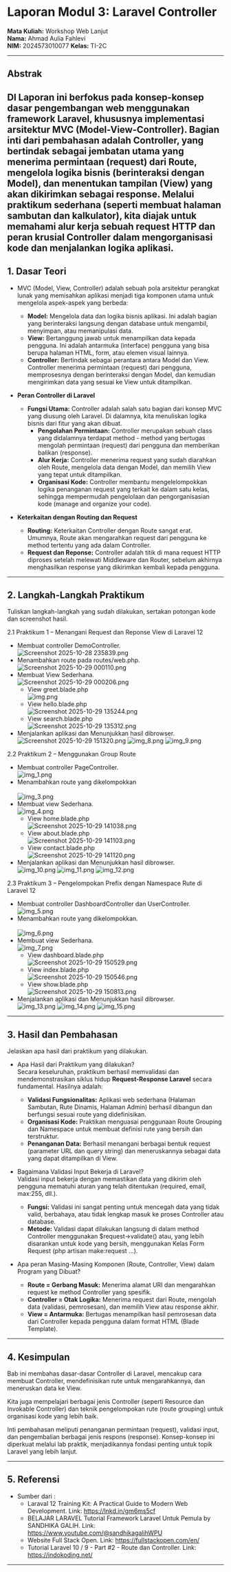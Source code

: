 # Laporan Modul 3: Laravel Controller
**Mata Kuliah:** Workshop Web Lanjut   
**Nama:** Ahmad Aulia Fahlevi  
**NIM:** 2024573010077
**Kelas:** TI-2C

---

## Abstrak
DI Laporan ini berfokus pada konsep-konsep dasar pengembangan web menggunakan framework Laravel, khususnya implementasi 
arsitektur MVC (Model-View-Controller). Bagian inti dari pembahasan adalah Controller, yang bertindak sebagai jembatan 
utama yang menerima permintaan (request) dari Route, mengelola logika bisnis (berinteraksi dengan Model), dan menentukan 
tampilan (View) yang akan dikirimkan sebagai response. Melalui praktikum sederhana (seperti membuat halaman sambutan dan
kalkulator), kita diajak untuk memahami alur kerja sebuah request HTTP dan peran krusial Controller dalam mengorganisasi
kode dan menjalankan logika aplikasi.
---

## 1. Dasar Teori
- MVC (Model, View, Controller) adalah sebuah pola arsitektur perangkat lunak yang memisahkan aplikasi menjadi tiga komponen utama untuk mengelola aspek-aspek yang berbeda:
  - **Model:** Mengelola data dan logika bisnis aplikasi. Ini adalah bagian yang berinteraksi langsung dengan database untuk mengambil, menyimpan, atau memanipulasi data.
  - **View:** Bertanggung jawab untuk menampilkan data kepada pengguna. Ini adalah antarmuka (interface) pengguna yang bisa berupa halaman HTML, form, atau elemen visual lainnya.
  - **Controller:** Bertindak sebagai perantara antara Model dan View. Controller menerima permintaan (request) dari pengguna, memprosesnya dengan berinteraksi dengan Model, dan kemudian mengirimkan data yang sesuai ke View untuk ditampilkan.

- **Peran Controller di Laravel**
  - **Fungsi Utama:** Controller adalah salah satu bagian dari konsep MVC yang diusung oleh Laravel. Di dalamnya, kita menuliskan logika bisnis dari fitur yang akan dibuat.
    - **Pengolahan Permintaan:** Controller merupakan sebuah class yang didalamnya terdapat method - method yang bertugas mengolah
      permintaan (request) dari pengguna dan memberikan balikan (response).
    - **Alur Kerja:** Controller menerima request yang sudah diarahkan oleh Route, mengelola data dengan Model, dan memilih 
      View yang tepat untuk ditampilkan.
    - **Organisasi Kode:** Controller membantu mengelelompokkan logika penanganan request yang terkait ke dalam satu kelas,
       sehingga mempermudah pengelolaan dan pengorganisasian kode (manage and organize your code).

- **Keterkaitan dengan Routing dan Request**
  - **Routing:** Keterkaitan Controller dengan Route sangat erat. Umumnya, Route akan mengarahkan request dari pengguna 
    ke method tertentu yang ada dalam Controller.
  - **Request dan Reponse:** Controller adalah titik di mana request HTTP diproses setelah melewati Middleware dan Router,
    sebelum akhirnya menghasilkan response yang dikirimkan kembali kepada pengguna.
---

## 2. Langkah-Langkah Praktikum
Tuliskan langkah-langkah yang sudah dilakukan, sertakan potongan kode dan screenshot hasil.

2.1 Praktikum 1 – Menangani Request dan Reponse View di Laravel 12

- Membuat controller DemoController.<br>
![Screenshot 2025-10-28 235839.png](gambar/Screenshot%202025-10-28%20235839.png)
- Menambahkan route pada routes/web.php.<br>
![Screenshot 2025-10-29 000110.png](gambar/Screenshot%202025-10-29%20000110.png)
- Membuat View Sederhana.<br>
![Screenshot 2025-10-29 000206.png](gambar/Screenshot%202025-10-29%20000206.png)
  - View greet.blade.php<br>
    ![img.png](gambar/img.png)
  - View  hello.blade.php<br>
    ![Screenshot 2025-10-29 135244.png](gambar/Screenshot%202025-10-29%20135244.png)
  - View search.blade.php<br>
    ![Screenshot 2025-10-29 135312.png](gambar/Screenshot%202025-10-29%20135312.png)
- Menjalankan aplikasi dan Menunjukkan hasil dibrowser.<br>
![Screenshot 2025-10-29 151320.png](gambar/Screenshot%202025-10-29%20151320.png)
![img_8.png](gambar/img_8.png)
![img_9.png](gambar/img_9.png)

2.2 Praktikum 2 – Menggunakan Group Route

- Membuat controller PageController.<br>
  ![img_1.png](gambar/img_1.png)
- Menambahkan route yang dikelompokkan <br>                                       
  ![img_3.png](gambar/img_3.png)
- Membuat view Sederhana.<br>
  ![img_4.png](gambar/img_4.png)
  - View home.blade.php<br>
    ![Screenshot 2025-10-29 141038.png](gambar/Screenshot%202025-10-29%20141038.png)
  - View about.blade.php<br>
    ![Screenshot 2025-10-29 141103.png](gambar/Screenshot%202025-10-29%20141103.png)
  - View contact.blade.php<br>
    ![Screenshot 2025-10-29 141120.png](gambar/Screenshot%202025-10-29%20141120.png)
- Menjalankan aplikasi dan Menunjukkan hasil dibrowser.<br>
![img_10.png](gambar/img_10.png)
![img_11.png](gambar/img_11.png)
![img_12.png](gambar/img_12.png)

2.3 Praktikum 3 – Pengelompokan Prefix dengan Namespace Rute di Laravel 12

- Membuat controller DashboardController dan UserController.<br>
  ![img_5.png](gambar/img_5.png)
- Menambahkan route yang dikelompokkan. <br>                                
  ![img_6.png](gambar/img_6.png)
- Membuat view Sederhana.<br>
  ![img_7.png](gambar/img_7.png)
    - View dashboard.blade.php<br>
      ![Screenshot 2025-10-29 150529.png](gambar/Screenshot%202025-10-29%20150529.png)
    - View index.blade.php<br>
      ![Screenshot 2025-10-29 150546.png](gambar/Screenshot%202025-10-29%20150546.png)
    - View show.blade.php<br>
      ![Screenshot 2025-10-29 150813.png](gambar/Screenshot%202025-10-29%20150813.png)
- Menjalankan aplikasi dan Menunjukkan hasil dibrowser.<br>
![img_13.png](gambar/img_13.png)
![img_14.png](gambar/img_14.png)
![img_15.png](gambar/img_15.png)

---

## 3. Hasil dan Pembahasan
Jelaskan apa hasil dari praktikum yang dilakukan.
- Apa Hasil dari Praktikum yang dilakukan? <br>
  Secara keseluruhan, praktikum berhasil memvalidasi dan mendemonstrasikan siklus hidup **Request-Response Laravel** secara 
  fundamental. Hasilnya adalah:
  - **Validasi Fungsionalitas:** Aplikasi web sederhana (Halaman Sambutan, Rute Dinamis, Halaman Admin) berhasil dibangun dan 
    berfungsi sesuai route yang didefinisikan.
  - **Organisasi Kode:** Praktikan menguasai penggunaan Route Grouping dan Namespace untuk membuat definisi rute yang bersih 
    dan terstruktur.
  - **Penanganan Data:** Berhasil menangani berbagai bentuk request (parameter URL dan query string) dan meneruskannya sebagai 
    data yang dapat ditampilkan di View.

- Bagaimana Validasi Input Bekerja di Laravel? <br>
  Validasi input bekerja dengan memastikan data yang dikirim oleh pengguna mematuhi aturan yang telah ditentukan (required, email, max:255, dll.).
  - **Fungsi:** Validasi ini sangat penting untuk mencegah data yang tidak valid, berbahaya, atau tidak lengkap masuk ke proses Controller atau database.
  - **Metode:** Validasi dapat dilakukan langsung di dalam method Controller menggunakan \$request->validate() atau, yang lebih 
    disarankan untuk kode yang bersih, menggunakan Kelas Form Request (php artisan make:request ...).

- Apa peran Masing-Masing Komponen (Route, Controller, View) dalam Program yang Dibuat?
  - **Route = Gerbang Masuk:** Menerima alamat URI dan mengarahkan request ke method Controller yang spesifik.
  - **Controller = Otak Logika:** Menerima request dari Route, mengolah data (validasi, pemrosesan), dan memilih View atau response akhir.
  - **View = Antarmuka:** Bertugas menampilkan hasil pemrosesan data dari Controller kepada pengguna dalam format HTML (Blade Template).

---

## 4. Kesimpulan

Bab ini membahas dasar-dasar Controller di Laravel, mencakup cara membuat Controller, mendefinisikan rute untuk mengarahkannya, 
dan meneruskan data ke View.

Kita juga mempelajari berbagai jenis Controller (seperti Resource dan Invokable Controller) dan teknik pengelompokan rute 
(route grouping) untuk organisasi kode yang lebih baik.

Inti pembahasan meliputi penanganan permintaan (request), validasi input, dan pengembalian berbagai jenis respons (response). 
Konsep-konsep ini diperkuat melalui lab praktik, menjadikannya fondasi penting untuk topik Laravel yang lebih lanjut.

---

## 5. Referensi
- Sumber dari :
  - Laraval 12 Training Kit: A Practical Guide to Modern Web Development. Link: https://lnkd.in/gm6ms5cf
  - BELAJAR LARAVEL Tutorial Framework Laravel Untuk Pemula by SANDHIKA GALIH. Link: https://www.youtube.com/@sandhikagalihWPU
  - Website Full Stack Open. Link: https://fullstackopen.com/en/
  - Tutorial Laravel 10 / 9 - Part #2 - Route dan Controller. Link: https://indokoding.net/

---